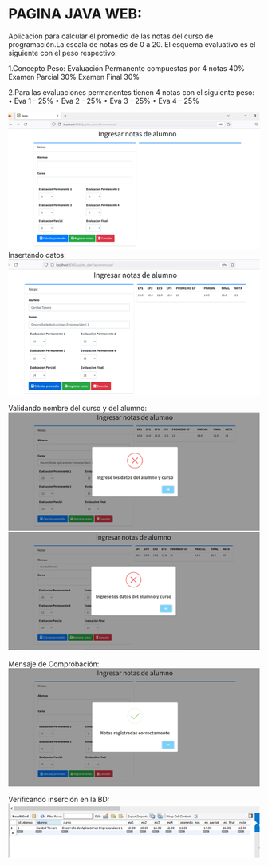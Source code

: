 # PAGINA JAVA WEB:
Aplicacion para calcular el promedio de las notas del curso de programación.La escala de notas es de 0 a 20.
El esquema evaluativo es el siguiente con el peso respectivo:

1.Concepto	Peso:
Evaluación Permanente compuestas por 4 notas	40%
Examen Parcial	30%
Examen Final	30%

2.Para las evaluaciones permanentes tienen 4 notas con el siguiente peso:
•	Eva 1 - 25%
•	Eva 2 - 25%
•	Eva 3 - 25%
•	Eva 4 - 25%

![HOLA](./src/img/ingreso-notas.png)
Insertando datos:
![HOLA](./src/img/insertando.png)

Validando nombre del curso y del alumno:
![HOLA](./src/img/validando-curso.png)
![HOLA](./src/img/validando-nombre.png)

Mensaje de Comprobación:
![HOLA](./src/img/comprobando-ingreso.png)

Verificando inserción en la BD:
![HOLA](./src/img/insercion-bd.png)
